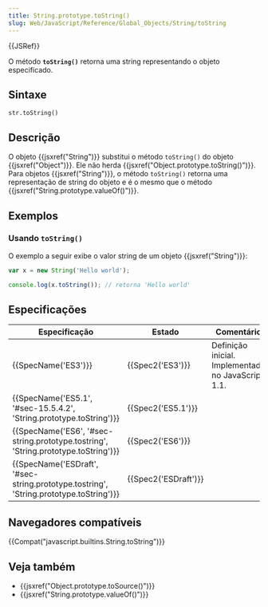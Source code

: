 ```yaml
---
title: String.prototype.toString()
slug: Web/JavaScript/Reference/Global_Objects/String/toString
---
```

{{JSRef}}

O método **`toString()`** retorna uma string representando o objeto especificado.

## Sintaxe

```
str.toString()
```

## Descrição

O objeto {{jsxref("String")}} substitui o método `toString()` do objeto {{jsxref("Object")}}. Ele não herda {{jsxref("Object.prototype.toString()")}}. Para objetos {{jsxref("String")}}, o método `toString()` retorna uma representação de string do objeto e é o mesmo que o método {{jsxref("String.prototype.valueOf()")}}.

## Exemplos

### Usando `toString()`

O exemplo a seguir exibe o valor string de um objeto {{jsxref("String")}}:

```js
var x = new String('Hello world');

console.log(x.toString()); // retorna 'Hello world'
```

## Especificações

| Especificação                                                                                                        | Estado                       | Comentário                                         |
| -------------------------------------------------------------------------------------------------------------------- | ---------------------------- | -------------------------------------------------- |
| {{SpecName('ES3')}}                                                                                             | {{Spec2('ES3')}}         | Definição inicial. Implementado no JavaScript 1.1. |
| {{SpecName('ES5.1', '#sec-15.5.4.2', 'String.prototype.toString')}}                             | {{Spec2('ES5.1')}}     |                                                    |
| {{SpecName('ES6', '#sec-string.prototype.tostring', 'String.prototype.toString')}}         | {{Spec2('ES6')}}         |                                                    |
| {{SpecName('ESDraft', '#sec-string.prototype.tostring', 'String.prototype.toString')}} | {{Spec2('ESDraft')}} |                                                    |

## Navegadores compatíveis

{{Compat("javascript.builtins.String.toString")}}

## Veja também

- {{jsxref("Object.prototype.toSource()")}}
- {{jsxref("String.prototype.valueOf()")}}
